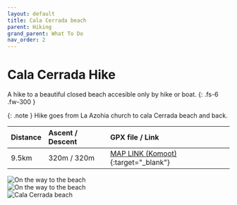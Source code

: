 ```yaml
---
layout: default
title: Cala Cerrada beach
parent: Hiking
grand_parent: What To Do
nav_order: 2
---
```


# Cala Cerrada Hike

A hike to a beautiful closed beach accesible only by hike or boat.
{: .fs-6 .fw-300 }

{: .note }
Hike goes from La Azohia church to cala Cerrada beach and back.

| Distance  | Ascent / Descent  | GPX file / Link |
|:----------|:------------------|:----------------|
| 9.5km      | 320m / 320m    | [MAP LINK (Komoot)](https://www.komoot.com/tour/997490890?ref=wtd){:target="_blank"}|

<!-- The expanding image container -->
<div class="container">

  <!-- Expanded image -->
  <img id="expandedImg" style="width:100%">

  <!-- Image text -->
  <div id="imgtext"></div>
</div>


<!-- The grid: four columns -->
<div class="row">
  <div class="column">
    <img src="{{ site.url | append: '/assets/images/IMG_4440.jpeg' }}" alt="On the way to the beach" onload="myFunction(this);" onclick="myFunction(this);" >
  </div>
  <div class="column">
    <img src="{{ site.url | append: '/assets/images/IMG_4443.jpeg' }}" alt="On the way to the beach" onclick="myFunction(this);">
  </div>
  <div class="column">
    <img src="{{ site.url | append: '/assets/images/IMG_4447.jpeg' }}" alt="Cala Cerrada beach" onclick="myFunction(this);">
  </div>

</div>

<script src="{{ site.url | append: '/assets/js/image-gallery.js' | relative_url }}"></script>

